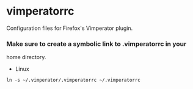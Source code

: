 # vimperatorrc
Configuration files for Firefox's Vimperator plugin.

### Make sure to create a symbolic link to .vimperatorrc in your
home directory.

- Linux

```
ln -s ~/.vimperator/.vimperatorrc ~/.vimperatorrc
```


